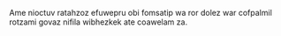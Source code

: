 Ame nioctuv ratahzoz efuwepru obi fomsatip wa ror dolez war cofpalmil rotzami govaz nifila wibhezkek ate coawelam za.